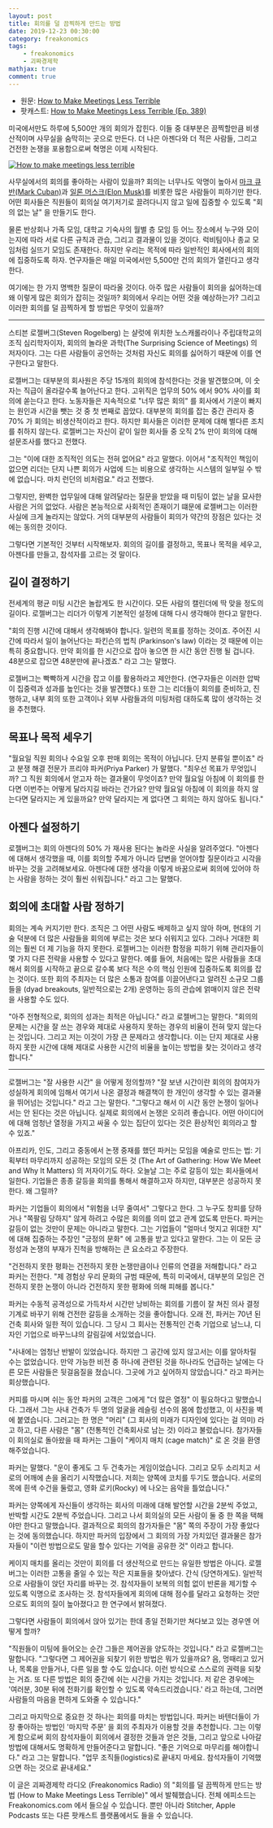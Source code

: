 ```yaml
---
layout: post
title: 회의를 덜 끔찍하게 만드는 방법
date: 2019-12-23 00:30:00
category: freakonomics
tags:
    - freakonomics
    - 괴짜경제학
mathjax: true
comment: true
---
```


* 원문: [How to Make Meetings Less Terrible](https://gen.medium.com/how-to-make-meetings-less-terrible-3d977542ab3c)
* 팟캐스트: [How to Make Meetings Less Terrible (Ep. 389)
](http://freakonomics.com/podcast/meetings/)

미국에서만도 하루에 5,500만 개의 회의가 잡힌다. 이들 중 대부분은 끔찍할만큼 비생산적이며 사무실을 숨막히는 곳으로 만든다. 더 나은 아젠다와 더 적은 사람들, 그리고 건전한 논쟁을 포용함으로써 혁명은 이제 시작된다.

[![How to make meetings less terrible](https://i.ibb.co/x8d6JQD/https-i-ytimg-com-vi-gu-Cakm-Fup-GQ-hqdefault.jpg)](https://www.youtube.com/watch?v=guCakmFupGQ "How to make meetings less terrible")

사무실에서의 회의를 좋아하는 사람이 있을까? 회의는 너무나도 악명이 높아서 [마크 큐반(Mark Cuban)](https://www.cnbc.com/2019/10/02/why-billionaire-mark-cuban-hates-meetings.html)과 [일론 머스크(Elon Musk)](https://www.businessinsider.com/elon-musk-3-rules-running-better-meetings-like-having-less-2019-8)를 비롯한 많은 사람들이 피하기만 한다. 어떤 회사들은 직원들이 회의실 여기저기로 끌려다니지 않고 일에 집중할 수 있도록 "회의 없는 날" 을 만들기도 한다.

물론 반상회나 가족 모임, 대학교 기숙사의 월별 층 모임 등 어느 장소에서 누구와 모이는지에 따라 서로 다른 규칙과 관습, 그리고 결과물이 있을 것이다. 럭비팀이나 종교 모임처럼 실뜨기 모임도 존재한다. 하지만 우리는 목적에 따라 일반적인 회사에서의 회의에 집중하도록 하자. 연구자들은 매일 미국에서만 5,500만 건의 회의가 열린다고 생각한다.

여기에는 한 가지 명백한 질문이 따라올 것이다. 아주 많은 사람들이 회의을 싫어하는데 왜 이렇게 많은 회의가 잡히는 것일까? 회의에서 우리는 어떤 것을 예상하는가? 그리고 이러한 회의를 덜 끔찍하게 할 방법은 무엇이 있을까?

---

스티븐 로젤버그(Steven Rogelberg) 는 샬럿에 위치한 노스캐롤라이나 주립대학교의 조직 심리학자이자, 회의의 놀라운 과학(The Surprising Science of Meetings) 의 저자이다. 그는 다른 사람들이 공언하는 것처럼 자신도 회의를 싫어하기 때문에 이를 연구한다고 말한다.

로젤버그는 대부분의 회사원은 주당 15개의 회의에 참석한다는 것을 발견했으며, 이 숫자는 직급이 올라갈수록 늘어난다고 한다. 고위직은 업무의 50% 에서 90% 사이를 회의에 쏟는다고 한다. 노동자들은 지속적으로 "너무 많은 회의" 를 회사에서 기운이 빠지는 원인과 시간을 뺏는 것 중 첫 번째로 꼽았다. 대부분의 회의를 잡는 중간 관리자 중 70% 가 회의는 비생산적이라고 한다. 하지만 회사들은 이러한 문제에 대해 별다른 조치를 취하지 않는다. 로젤버그는 자신이 같이 일한 회사들 중 오직 2% 만이 회의에 대해 설문조사를 했다고 전했다.

그는 "이에 대한 조직적인 의도는 전혀 없어요" 라고 말했다. 이어서 "조직적인 책임이 없으면 리더는 단지 나쁜 회의가 사업에 드는 비용으로 생각하는 시스템의 일부일 수 밖에 없습니다. 마치 런던의 비처럼요." 라고 전했다.

그렇지만, 완벽한 업무일에 대해 알려달라는 질문을 받았을 때 미팅이 없는 날을 묘사한 사람은 거의 없었다. 사람은 본능적으로 사회적인 존재이기 떄문에 로젤버그는 이러한 사실에 크게 놀라지는 않았다. 거의 대부분의 사람들이 회의가 약간의 장점은 있다는 것에는 동의한 것이다.

그렇다면 기본적인 것부터 시작해보자. 회의의 길이를 결정하고, 목표나 목적을 세우고, 아젠다를 만들고, 참석자를 고르는 것 말이다.

## 길이 결정하기

전세계의 평균 미팅 시간은 놀랍게도 한 시간이다. 모든 사람의 캘린더에 딱 맞을 정도의 길이다. 로젤버그는 리더가 이렇게 기본적인 설정에 대해 다시 생각해야 한다고 말한다.

"회의 진행 시간에 대해서 생각해봐야 합니다. 일련의 목표를 정하는 것이죠. 주어진 시간에 따라서 일이 늘어난다는 파킨슨의 법칙 (Parkinson's law) 이라는 것 때문에 이는 특히 중요합니다. 만약 회의를 한 시간으로 잡아 놓으면 한 시간 동안 진행 될 겁니다. 48분으로 잡으면 48분만에 끝나겠죠." 라고 그는 말했다.

로젤버그는 빡빡하게 시간을 잡고 이를 활용하라고 제안한다. (연구자들은 이러한 압박이 집중력과 성과를 높인다는 것을 발견했다.) 또한 그는 리더들이 회의를 준비하고, 진행하고, 내부 회의 또한 고객이나 외부 사람들과의 미팅처럼 대하도록 많이 생각하는 것을 추천했다.

## 목표나 목적 세우기

"월요일 직원 회의나 수요일 오후 판매 회의는 목적이 아닙니다. 단지 분류일 뿐이죠" 라고 분쟁 해결 전문가 프리야 파커(Priya Parker) 가 말했다. "최우선 목표가 무엇입니까? 그 직원 회의에서 얻고자 하는 결과물이 무엇이죠? 만약 월요일 아침에 이 회의를 한다면 이번주는 어떻게 달라지길 바라는 건가요? 만약 월요일 아침에 이 회의을 하지 않는다면 달라지는 게 있을까요? 만약 달라지는 게 없다면 그 회의는 하지 않아도 됩니다."

## 아젠다 설정하기

로젤버그는 회의 아젠다의 50% 가 재사용 된다는 놀라운 사실을 알려주었다. "아젠다에 대해서 생각했을 때, 이를 회의할 주제가 아니라 답변을 얻어야할 질문이라고 시각을 바꾸는 것을 고려해보세요. 아젠다에 대한 생각을 이렇게 바꿈으로써 회의에 있어야 하는 사람을 정하는 것이 훨씬 쉬워집니다." 라고 그는 말했다.

## 회의에 초대할 사람 정하기

회의는 계속 커지기만 한다. 조직은 그 어떤 사람도 배제하고 싶지 않아 하며, 현대의 기술 덕분에 더 많은 사람들을 회의에 부르는 것은 보다 쉬워지고 있다. 그러나 거대한 회의는 훨씬 더 제 기능을 하지 못한다. 로젤버그는 이러한 함정을 피하기 위해 관리자들이 몇 가지 다른 전략을 사용할 수 있다고 말한다. 예를 들어, 처음에는 많은 사람들을 초대해서 회의를 시작하고 끝으로 갈수록 보다 적은 수의 핵심 인원에 집중하도록 회의를 잡는 것이다. 또한 회의 주최자는 더 많은 소통과 참여를 이끌어낸다고 알려진 소규모 그룹들을 (dyad breakouts, 일반적으로는 2개) 운영하는 등의 관습에 얽매이지 않은 전략을 사용할 수도 있다.

"아주 전형적으로, 회의의 성과는 최적은 아닙니다." 라고 로젤버그는 말한다. "회의의 문제는 시간을 잘 쓰는 경우와 제대로 사용하지 못하는 경우의 비율이 전혀 맞지 않는다는 것입니다. 그리고 저는 이것이 가장 큰 문제라고 생각합니다. 이는 단지 제대로 사용하지 못한 시간에 대해 제대로 사용한 시간의 비율을 높이는 방법을 찾는 것이라고 생각합니다."

---

로젤버그는 "잘 사용한 시간" 을 어떻게 정의할까? "잘 보낸 시간이란 회의의 참여자가 성실하게 회의에 임해서 여기서 나온 결정과 해결책이 한 개인이 생각할 수 있는 결과물을 뛰어넘는 것입니다." 라고 그는 말한다. "그렇다고 해서 이 시간 동안 논쟁이 일어나서는 안 된다는 것은 아닙니다. 실제로 회의에서 논쟁은 오히려 좋습니다. 어떤 아이디어에 대해 엄청난 열정을 가지고 싸울 수 있는 집단이 있다는 것은 환상적인 회의라고 할 수 있죠."

아프리카, 인도, 그리고 중동에서 논쟁 중재를 했던 파커는 모임을 예술로 만드는 법: 기획부터 마무리까지 성공하는 모임의 모든 것 (The Art of Gathering: How We Meet and Why It Matters) 의 저자이기도 하다. 오늘날 그는 주로 갈등이 있는 회사들에서 일한다. 기업들은 종종 갈등을 회의를 통해서 해결하고자 하지만, 대부분은 성공하지 못한다. 왜 그럴까? 

파커는 기업들이 회의에서 "위험을 너무 줄여서" 그렇다고 한다. 그 누구도 창피를 당하거나 "쪽팔림 당하지" 않게 하려고 수많은 회의를 의미 없고 관계 없도록 만든다. 파커는 갈등이 없는 것만이 문제는 아니라고 말한다. 그는 기업들이 "얼마너 멋지고 위대한 지" 에 대해 집중하는 주장인 "긍정의 문화" 에 고통을 받고 있다고 말한다. 그는 이 모든 긍정성과 논쟁의 부재가 진척을 방해하는 큰 요소라고 주장한다.

"건전하지 못한 평화는 건전하지 못한 논쟁만큼이나 인류의 연결을 저해합니다." 라고 파커는 전한다. "제 경험상 우리 문화의 규범 때문에, 특히 미국에서, 대부분의 모임은 건전하지 못한 논쟁이 아니라 건전하지 못한 평화에 의해 피해를 봅니다."

파커는 수동적 공격성으로 가득차서 시간만 낭비하는 회의를 기름이 잘 쳐진 의사 결정 기계로 바꾸기 위해 건전한 갈등을 소개하는 것을 좋아합니다. 오래 전, 파커는 70년 된 건축 회사와 일한 적이 있습니다. 그 당시 그 회사는 전통적인 건축 기업으로 남느냐, 디자인 기업으로 바꾸느냐의 갈림길에 서있었습니다.

"사내에는 엄청난 반발이 있었습니다. 하지만 그 공간에 있지 않고서는 이를 알아차릴 수는 없었습니다. 만약 가능한 비전 중 하나에 관련된 것을 하나라도 언급하는 날에는 다른 모든 사람들은 뒷걸음질을 쳤습니다. 그곳에 가고 싶어하지 않았습니다." 라고 파커는 회상했습니다.

커피를 마시며 쉬는 동안 파커의 고객은 그에게 "더 많은 열정" 이 필요하다고 말했습니다. 그래서 그는 사내 건축가 두 명의 얼굴을 레슬링 선수의 몸에 합성했고, 이 사진을 벽에 붙였습니다. 그러고는 한 명은 "머리" (그 회사의 미래가 디자인에 있다는 걸 의미) 라고 하고, 다른 사람은 "몸" (전통적인 건축회사로 남는 것) 이라고 불렀습니다. 참가자들이 회의실로 돌아왔을 때 파커는 그들이 "케이지 매치 (cage match)" 로 온 것을 환영해주었습니다.

파커는 말했다. "운이 좋게도 그 두 건축가는 게임이었습니다. 그리고 모두 소리치고 서로의 어깨에 손을 올리기 시작했습니다. 저희는 양쪽에 코치를 두기도 했습니다. 서로의 목에 흰색 수건을 둘렀고, 영화 로키(Rocky) 에 나오는 음악을 틀었습니다."

파커는 양쪽에게 자신들이 생각하는 회사의 미래에 대해 발언할 시간을 2분씩 주었고, 반박할 시간도 2분씩 주었습니다. 그리고 나서 회의실의 모든 사람이 둘 중 한 쪽을 택해야만 한다고 말했습니다. 결과적으로 회의의 참가자들은 "몸" 쪽의 주장이 가장 좋았다는 것에 동의했습니다. 하지만 파커의 입장에서 그 회의의 가장 가치있던 결과물은 참가자들이 "이런 방법으로도 말을 할수 있다는 기억을 공유한 것" 이라고 합니다.

케이지 매치를 올리는 것만이 회의를 더 생산적으로 만드는 유일한 방법은 아니다. 로젤버그는 이러한 고통을 줄일 수 있는 작은 지표들을 찾아냈다. 간식 (당연하게도). 일반적으로 사람들이 앉던 자리를 바꾸는 것. 참석자들이 보복의 의험 없이 반론을 제기할 수 있도록 익명으로 조사하는 것. 참석자들에게 회의에 대해 점수를 달라고 요청하는 것만으로도 회의의 질이 높아졌다고 한 연구에서 밝혀졌다.

그렇다면 사람들이 회의에서 앉아 있기는 한데 종일 전화기만 쳐다보고 있는 경우엔 어떻게 할까?

"직원들이 미팅에 들어오는 순간 그들은 제어권을 양도하는 것입니다." 라고 로젤버그는 말합니다. "그렇다면 그 제어권을 되찾기 위한 방법은 뭐가 있을까요? 음, 멍때리고 있거나, 목록을 만들거나, 다른 일을 할 수도 있습니다. 이런 방식으로 스스로의 권력을 되찾는 거죠. 또 다른 방법은 회의 중간에 쉬는 시간을 가지는 것입니다. 저 같은 경우에는 '여러분, 30분 뒤에 전화기를 확인할 수 있도록 약속드리겠습니다.' 라고 하는데, 그러면 사람들의 마음을 편하게 도와줄 수 있습니다."

그리고 마지막으로 중요한 것 하나는 회의를 마치는 방법입니다. 파커는 바텐더들이 가장 좋아하는 방법인 '마지막 주문' 을 회의 주최자가 이용할 것을 추천합니다. 그는 이렇게 함으로써 회의 참석자들이 회의에서 결정한 것들과 얻은 것들, 그리고 앞으로 나아갈 방법에 대해서도 명확하게 만들어준다고 말합니다. "좋은 기억으로 마무리를 해야합니다." 라고 그는 말합니다. "업무 조직들(logistics)로 끝내지 마세요. 참석자들이 기억했으면 하는 것으로 끝내세요."

이 글은 괴짜경제학 라디오 (Freakonomics Radio) 의 "회의를 덜 끔찍하게 만드는 방법 (How to Make Meetings Less Terrible)" 에서 발췌했습니다. 전체 에피소드는 Freakonomics.com 에서 들으실 수 있습니다. 뿐만 아니라 Stitcher, Apple Podcasts 또는 다른 팟캐스트 플랫폼에서도 들을 수 있습니다.
